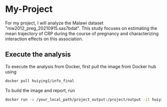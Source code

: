 # My-Project
For my project, I will analyze the Malawi dataset "mw2012_preg_20210915.sas7bdat".
This study focuses on estimating the mean trajectory of CRP during the course of pregnancy and characterizing interaction effects on this association.

## Execute the analysis

To execute the analysis from Docker, first pull the image from Docker hub using

``` bash
docker pull huiying1/info_final
```
To build the image and report, run

``` bash
docker run -v /your_local_path/project_output:/project/output -it huiying1/info_final
```



